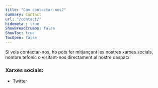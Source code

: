```yaml
---
title: "Com contactar-nos?"
summary: Contact
url: "/contact/"
hidemeta : true
ShowBreadCrumbs: false
ShowToc: true
TocOpen: false
---
```


Si vols contactar-nos, ho pots fer mitjançant les nostres xarxes socials, nombre tefònic o visitant-nos directament al nostre despatx.

### Xarxes socials:

* Twitter
